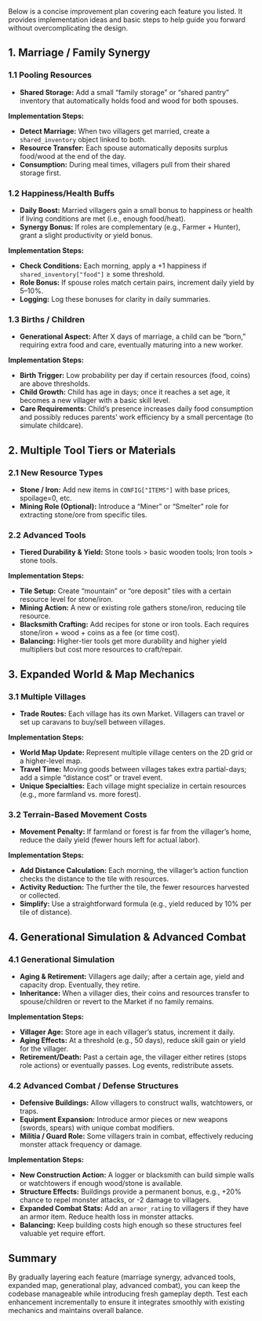Below is a concise improvement plan covering each feature you listed. It provides implementation ideas and basic steps to help guide you forward without overcomplicating the design.

## 1. Marriage / Family Synergy

### 1.1 Pooling Resources
- **Shared Storage:** Add a small “family storage” or “shared pantry” inventory that automatically holds food and wood for both spouses.

**Implementation Steps:**
- **Detect Marriage:** When two villagers get married, create a `shared_inventory` object linked to both.
- **Resource Transfer:** Each spouse automatically deposits surplus food/wood at the end of the day.
- **Consumption:** During meal times, villagers pull from their shared storage first.

### 1.2 Happiness/Health Buffs
- **Daily Boost:** Married villagers gain a small bonus to happiness or health if living conditions are met (i.e., enough food/heat).
- **Synergy Bonus:** If roles are complementary (e.g., Farmer + Hunter), grant a slight productivity or yield bonus.

**Implementation Steps:**
- **Check Conditions:** Each morning, apply a +1 happiness if `shared_inventory["food"]` ≥ some threshold.
- **Role Bonus:** If spouse roles match certain pairs, increment daily yield by 5–10%.
- **Logging:** Log these bonuses for clarity in daily summaries.

### 1.3 Births / Children
- **Generational Aspect:** After X days of marriage, a child can be “born,” requiring extra food and care, eventually maturing into a new worker.

**Implementation Steps:**
- **Birth Trigger:** Low probability per day if certain resources (food, coins) are above thresholds.
- **Child Growth:** Child has age in days; once it reaches a set age, it becomes a new villager with a basic skill level.
- **Care Requirements:** Child’s presence increases daily food consumption and possibly reduces parents’ work efficiency by a small percentage (to simulate childcare).

## 2. Multiple Tool Tiers or Materials

### 2.1 New Resource Types
- **Stone / Iron:** Add new items in `CONFIG["ITEMS"]` with base prices, spoilage=0, etc.
- **Mining Role (Optional):** Introduce a “Miner” or “Smelter” role for extracting stone/ore from specific tiles.

### 2.2 Advanced Tools
- **Tiered Durability & Yield:** Stone tools > basic wooden tools; Iron tools > stone tools.

**Implementation Steps:**
- **Tile Setup:** Create “mountain” or “ore deposit” tiles with a certain resource level for stone/iron.
- **Mining Action:** A new or existing role gathers stone/iron, reducing tile resource.
- **Blacksmith Crafting:** Add recipes for stone or iron tools. Each requires stone/iron + wood + coins as a fee (or time cost).
- **Balancing:** Higher-tier tools get more durability and higher yield multipliers but cost more resources to craft/repair.

## 3. Expanded World & Map Mechanics

### 3.1 Multiple Villages
- **Trade Routes:** Each village has its own Market. Villagers can travel or set up caravans to buy/sell between villages.

**Implementation Steps:**
- **World Map Update:** Represent multiple village centers on the 2D grid or a higher-level map.
- **Travel Time:** Moving goods between villages takes extra partial-days; add a simple “distance cost” or travel event.
- **Unique Specialties:** Each village might specialize in certain resources (e.g., more farmland vs. more forest).

### 3.2 Terrain-Based Movement Costs
- **Movement Penalty:** If farmland or forest is far from the villager’s home, reduce the daily yield (fewer hours left for actual labor).

**Implementation Steps:**
- **Add Distance Calculation:** Each morning, the villager’s action function checks the distance to the tile with resources.
- **Activity Reduction:** The further the tile, the fewer resources harvested or collected.
- **Simplify:** Use a straightforward formula (e.g., yield reduced by 10% per tile of distance).

## 4. Generational Simulation & Advanced Combat

### 4.1 Generational Simulation
- **Aging & Retirement:** Villagers age daily; after a certain age, yield and capacity drop. Eventually, they retire.
- **Inheritance:** When a villager dies, their coins and resources transfer to spouse/children or revert to the Market if no family remains.

**Implementation Steps:**
- **Villager Age:** Store age in each villager’s status, increment it daily.
- **Aging Effects:** At a threshold (e.g., 50 days), reduce skill gain or yield for the villager.
- **Retirement/Death:** Past a certain age, the villager either retires (stops role actions) or eventually passes. Log events, redistribute assets.

### 4.2 Advanced Combat / Defense Structures
- **Defensive Buildings:** Allow villagers to construct walls, watchtowers, or traps.
- **Equipment Expansion:** Introduce armor pieces or new weapons (swords, spears) with unique combat modifiers.
- **Militia / Guard Role:** Some villagers train in combat, effectively reducing monster attack frequency or damage.

**Implementation Steps:**
- **New Construction Action:** A logger or blacksmith can build simple walls or watchtowers if enough wood/stone is available.
- **Structure Effects:** Buildings provide a permanent bonus, e.g., +20% chance to repel monster attacks, or -2 damage to villagers.
- **Expanded Combat Stats:** Add an `armor_rating` to villagers if they have an armor item. Reduce health loss in monster attacks.
- **Balancing:** Keep building costs high enough so these structures feel valuable yet require effort.

## Summary
By gradually layering each feature (marriage synergy, advanced tools, expanded map, generational play, advanced combat), you can keep the codebase manageable while introducing fresh gameplay depth. Test each enhancement incrementally to ensure it integrates smoothly with existing mechanics and maintains overall balance.